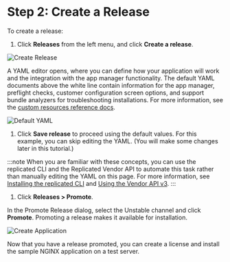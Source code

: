 # Step 2: Create a Release

To create a release:

1. Click **Releases** from the left menu, and click **Create a release**.

  ![Create Release](/images/guides/kots/create-release.png)

  A YAML editor opens, where you can define how your application will work and the integration with the app manager functionality. The default YAML documents above the white line contain information for the app manager, preflight checks, customer configuration screen options, and support bundle analyzers for troubleshooting installations. For more information, see the [custom resources reference docs](../reference/custom-resource-about).

  ![Default YAML](/images/guides/kots/default-yaml.png)


1. Click **Save release** to proceed using the default values. For this example, you can skip editing the YAML. (You will make some changes later in this tutorial.)

  :::note
  When you are familiar with these concepts, you can use the replicated CLI and the Replicated Vendor API to automate this task rather than manually editing the YAML on this page. For more information, see [Installing the replicated CLI](../reference/replicated-cli-installing) and [Using the Vendor API v3](../reference/vendor-api-using).
  :::

1. Click **Releases > Promote**.

  In the Promote Release dialog, select the Unstable channel and click **Promote**. Promoting a release makes it available for installation.

  ![Create Application](/images/guides/kots/promote-release.png)

Now that you have a release promoted, you can create a license and install the sample NGINX application on a test server.
